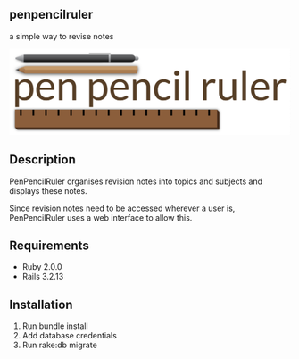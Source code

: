## penpencilruler
a simple way to revise notes

![PenPencilRuler Logo](app/assets/images/hero.png)

## Description

PenPencilRuler organises revision notes into topics and subjects and displays these notes.

Since revision notes need to be accessed wherever a user is, PenPencilRuler uses a web interface to allow this.

## Requirements

* Ruby 2.0.0
* Rails 3.2.13

## Installation

1. Run bundle install
2. Add database credentials
3. Run rake:db migrate
